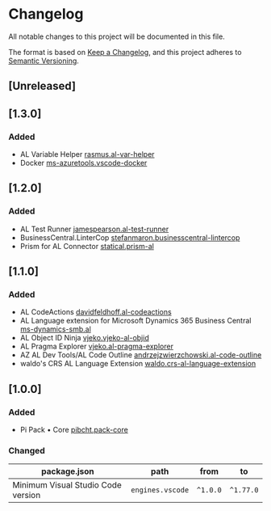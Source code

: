 # Changelog

All notable changes to this project will be documented in this file.

The format is based on [Keep a Changelog](https://keepachangelog.com/en/1.0.0/),
and this project adheres to [Semantic Versioning](https://semver.org/spec/v2.0.0.html).

## [Unreleased]

## [1.3.0]

### Added

- AL Variable Helper [rasmus.al-var-helper](https://marketplace.visualstudio.com/items?itemName=rasmus.al-var-helper)
- Docker [ms-azuretools.vscode-docker](https://marketplace.visualstudio.com/items?itemName=ms-azuretools.vscode-docker)

## [1.2.0]

### Added

- AL Test Runner [jamespearson.al-test-runner](https://marketplace.visualstudio.com/items?itemName=jamespearson.al-test-runner)
- BusinessCentral.LinterCop [stefanmaron.businesscentral-lintercop](https://marketplace.visualstudio.com/items?itemName=stefanmaron.businesscentral-lintercop)
- Prism for AL Connector [statical.prism-al](https://marketplace.visualstudio.com/items?itemName=statical.prism-al)

## [1.1.0]

### Added

- AL CodeActions [davidfeldhoff.al-codeactions](https://marketplace.visualstudio.com/items?itemName=davidfeldhoff.al-codeactions)
- AL Language extension for Microsoft Dynamics 365 Business Central [ms-dynamics-smb.al](https://marketplace.visualstudio.com/items?itemName=ms-dynamics-smb.al)
- AL Object ID Ninja [vjeko.vjeko-al-objid](https://marketplace.visualstudio.com/items?itemName=vjeko.vjeko-al-objid)
- AL Pragma Explorer [vjeko.al-pragma-explorer](https://marketplace.visualstudio.com/items?itemName=vjeko.al-pragma-explorer)
- AZ AL Dev Tools/AL Code Outline [andrzejzwierzchowski.al-code-outline](https://marketplace.visualstudio.com/items?itemName=andrzejzwierzchowski.al-code-outline)
- waldo's CRS AL Language Extension [waldo.crs-al-language-extension](https://marketplace.visualstudio.com/items?itemName=waldo.crs-al-language-extension)

## [1.0.0]

### Added

- Pi Pack • Core [pibcht.pack-core](https://marketplace.visualstudio.com/items?itemName=pibcht.pack-core)

### Changed

| package.json                       | path             | from     | to        |
|------------------------------------|------------------|----------|-----------|
| Minimum Visual Studio Code version | `engines.vscode` | `^1.0.0` | `^1.77.0` |
